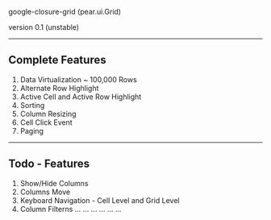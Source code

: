 google-closure-grid (pear.ui.Grid)

version 0.1 (unstable)

--------------------------------------------------------------------------------
Complete Features
--------------------------------------------------------------------------------
1) Data Virtualization ~ 100,000 Rows
2) Alternate Row Highlight
3) Active Cell and Active Row Highlight
4) Sorting
5) Column Resizing
6) Cell Click Event
7) Paging


--------------------------------------------------------------------------------
Todo - Features
--------------------------------------------------------------------------------
1) Show/Hide Columns
2) Columns Move
3) Keyboard Navigation - Cell Level and Grid Level
4) Column Filterns
...
...
...
...
...
...

